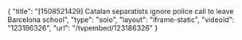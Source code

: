 {
    "title": "[1508521429] Catalan separatists ignore police call to leave Barcelona school",
    "type": "solo",
    "layout": "iframe-static",
    "videoId": "123186326",
    "url": "\/tvpembed\/123186326"
}